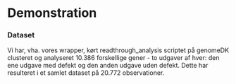 # Demonstration

### Dataset
Vi har, vha. vores wrapper, kørt readthrough_analysis scriptet på genomeDK clusteret og analyseret 10.386 forskellige gener - to udgaver af hver: den ene udgave med defekt og den anden udgave uden defekt.
Dette har resulteret i et samlet dataset på 20.772 observationer. 

